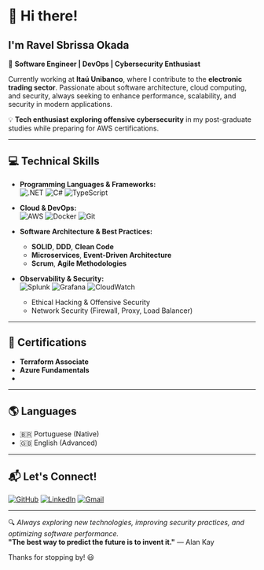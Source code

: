 # :wave: Hi there! 
## I'm Ravel Sbrissa Okada  

🚀 **Software Engineer | DevOps | Cybersecurity Enthusiast**  

Currently working at **Itaú Unibanco**, where I contribute to the **electronic trading sector**. Passionate about software architecture, cloud computing, and security, always seeking to enhance performance, scalability, and security in modern applications.

💡 **Tech enthusiast exploring offensive cybersecurity** in my post-graduate studies while preparing for AWS certifications.

---

## :computer: Technical Skills  

- **Programming Languages & Frameworks:**  
  ![.NET](https://img.shields.io/badge/-.NET-512BD4?style=flat&logo=dotnet&logoColor=white)
  ![C#](https://img.shields.io/badge/-C%23-239120?style=flat&logo=csharp&logoColor=white)
  ![TypeScript](https://img.shields.io/badge/-TypeScript-3178C6?style=flat&logo=typescript&logoColor=white)

- **Cloud & DevOps:**  
  ![AWS](https://img.shields.io/badge/-AWS-232F3E?style=flat&logo=amazon-aws&logoColor=white)
  ![Docker](https://img.shields.io/badge/-Docker-2496ED?style=flat&logo=docker&logoColor=white)
  ![Git](https://img.shields.io/badge/-Git-F05032?style=flat&logo=git&logoColor=white)

- **Software Architecture & Best Practices:**  
  - **SOLID**, **DDD**, **Clean Code**  
  - **Microservices**, **Event-Driven Architecture**  
  - **Scrum**, **Agile Methodologies**  

- **Observability & Security:**  
  ![Splunk](https://img.shields.io/badge/-Splunk-000000?style=flat&logo=splunk&logoColor=white)
  ![Grafana](https://img.shields.io/badge/-Grafana-F46800?style=flat&logo=grafana&logoColor=white)
  ![CloudWatch](https://img.shields.io/badge/-CloudWatch-FF9900?style=flat&logo=amazonaws&logoColor=white)
  - Ethical Hacking & Offensive Security  
  - Network Security (Firewall, Proxy, Load Balancer)  

---

## 📜 Certifications  

- **Terraform Associate**    
- **Azure Fundamentals**
- 
---

## 🌎 Languages  

- 🇧🇷 Portuguese (Native)  
- 🇬🇧 English (Advanced)  

---

## :mailbox_with_mail: Let's Connect!  

[![GitHub](https://img.shields.io/badge/-GitHub-000?style=flat-square&logo=GitHub&logoColor=white)](https://github.com/Okaada)
[![LinkedIn](https://img.shields.io/badge/-LinkedIn-blue?style=flat-square&logo=LinkedIn&logoColor=white&link=https://www.linkedin.com/in/ravel-okada-36317616b/)](https://www.linkedin.com/in/ravel-okada-36317616b/)
[![Gmail](https://img.shields.io/badge/-Gmail-c14438?style=flat-square&logo=Gmail&logoColor=white&link=mailto:ravelokada@gmail.com)](mailto:ravelokada@gmail.com)

---

🔍 *Always exploring new technologies, improving security practices, and optimizing software performance.*  
**"The best way to predict the future is to invent it."** — Alan Kay  

Thanks for stopping by! 😃
